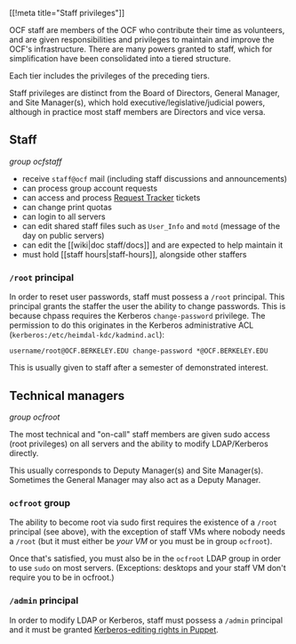 [[!meta title="Staff privileges"]]


OCF staff are members of the OCF who contribute their time as volunteers, and
are given responsibilities and privileges to maintain and improve the OCF's
infrastructure. There are many powers granted to staff, which for
simplification have been consolidated into a tiered structure.

Each tier includes the privileges of the preceding tiers.

Staff privileges are distinct from the Board of Directors, General Manager, and
Site Manager(s), which hold executive/legislative/judicial powers, although in
practice most staff members are Directors and vice versa.


## Staff

*group ocfstaff*

* receive `staff@ocf` mail (including staff discussions and announcements)
* can process group account requests
* can access and process [Request Tracker](https://rt.ocf.berkeley.edu/) tickets
* can change print quotas
* can login to all servers
* can edit shared staff files such as `User_Info` and `motd` (message of the
  day on public servers)
* can edit the [[wiki|doc staff/docs]] and are expected to help maintain it
* must hold [[staff hours|staff-hours]], alongside other staffers


### `/root` principal

In order to reset user passwords, staff must possess a `/root` principal. This
principal grants the staffer the user the ability to change passwords. This is
because chpass requires the Kerberos `change-password` privilege. The
permission to do this originates in the Kerberos administrative ACL
(`kerberos:/etc/heimdal-kdc/kadmind.acl`):

    username/root@OCF.BERKELEY.EDU change-password *@OCF.BERKELEY.EDU

This is usually given to staff after a semester of demonstrated interest.


## Technical managers
*group ocfroot*

The most technical and "on-call" staff members are given sudo access (root
privileges) on all servers and the ability to modify LDAP/Kerberos directly.

This usually corresponds to Deputy Manager(s) and Site Manager(s). Sometimes
the General Manager may also act as a Deputy Manager.

### `ocfroot` group

The ability to become root via sudo first requires the existence of a `/root`
principal (see above), with the exception of staff VMs where nobody needs a
`/root` (but it must either be *your VM* or you must be in group `ocfroot`).

Once that's satisfied, you must also be in the `ocfroot` LDAP group in order to
use `sudo` on most servers. (Exceptions: desktops and your staff VM don't
require you to be in ocfroot.)


### `/admin` principal

In order to modify LDAP or Kerberos, staff must possess a `/admin` principal
and it must be granted [Kerberos-editing rights in
Puppet](https://github.com/ocf/puppet/blob/master/modules/ocf_kerberos/files/kadmind.acl).
